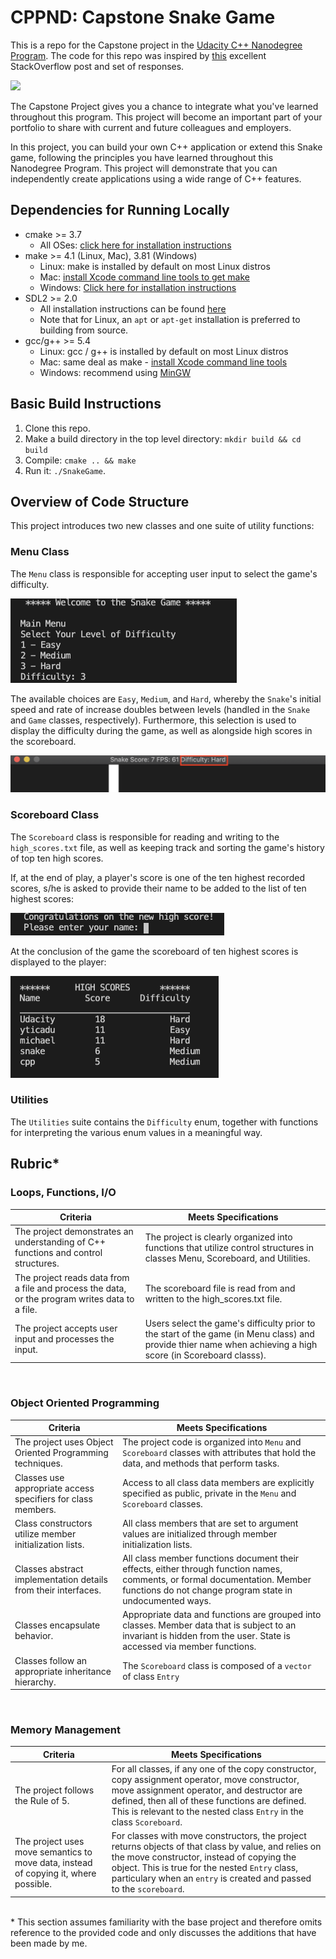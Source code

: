 # CPPND: Capstone Snake Game

This is a repo for the Capstone project in the [Udacity C++ Nanodegree Program](https://www.udacity.com/course/c-plus-plus-nanodegree--nd213). The code for this repo was inspired by [this](https://codereview.stackexchange.com/questions/212296/snake-game-in-c-with-sdl) excellent StackOverflow post and set of responses.

<img src="snake_game.gif"/>

The Capstone Project gives you a chance to integrate what you've learned throughout this program. This project will become an important part of your portfolio to share with current and future colleagues and employers.

In this project, you can build your own C++ application or extend this Snake game, following the principles you have learned throughout this Nanodegree Program. This project will demonstrate that you can independently create applications using a wide range of C++ features.

## Dependencies for Running Locally
* cmake >= 3.7
  * All OSes: [click here for installation instructions](https://cmake.org/install/)
* make >= 4.1 (Linux, Mac), 3.81 (Windows)
  * Linux: make is installed by default on most Linux distros
  * Mac: [install Xcode command line tools to get make](https://developer.apple.com/xcode/features/)
  * Windows: [Click here for installation instructions](http://gnuwin32.sourceforge.net/packages/make.htm)
* SDL2 >= 2.0
  * All installation instructions can be found [here](https://wiki.libsdl.org/Installation)
  * Note that for Linux, an `apt` or `apt-get` installation is preferred to building from source.
* gcc/g++ >= 5.4
  * Linux: gcc / g++ is installed by default on most Linux distros
  * Mac: same deal as make - [install Xcode command line tools](https://developer.apple.com/xcode/features/)
  * Windows: recommend using [MinGW](http://www.mingw.org/)

## Basic Build Instructions

1. Clone this repo.
2. Make a build directory in the top level directory: `mkdir build && cd build`
3. Compile: `cmake .. && make`
4. Run it: `./SnakeGame`.

## Overview of Code Structure
This project introduces two new classes and one suite of utility functions:

### Menu Class
The `Menu` class is responsible for accepting user input to select the game's difficulty. 

![Menu](menu.png)

The available choices are `Easy`, `Medium`, and `Hard`, whereby the `Snake`'s initial speed and rate of increase doubles between levels (handled in the `Snake` and `Game` classes, respectively). Furthermore, this selection is used to display the difficulty during the game, as well as alongside high scores in the scoreboard.

![Difficulty](difficulty.png)

### Scoreboard Class
The `Scoreboard` class is responsible for reading and writing to the `high_scores.txt` file, as well as keeping track and sorting the game's history of top ten high scores.

If, at the end of play, a player's score is one of the ten highest recorded scores, s/he is asked to provide their name to be added to the list of ten highest scores:

![High Scores](high_score.png)

At the conclusion of the game the scoreboard of ten highest scores is displayed to the player:

![Scoreboard](scoreboard.png)

### Utilities
The `Utilities` suite contains the `Difficulty` enum, together with functions for interpreting the various enum values in a meaningful way.

## Rubric* ##
### Loops, Functions, I/O
| Criteria | Meets Specifications |
| -------- | -------------------- |
| The project demonstrates an understanding of C++ functions and control structures. | The project is clearly organized into functions that utilize control structures in classes Menu, Scoreboard, and Utilities. |
| The project reads data from a file and process the data, or the program writes data to a file. | The scoreboard file is read from and written to the high_scores.txt file. |
| The project accepts user input and processes the input. | Users select the game's difficulty prior to the start of the game (in Menu class) and provide thier name when achieving a high score (in Scoreboard classs). |

<br/>

### Object Oriented Programming
| Criteria | Meets Specifications |
| -------- | -------------------- |
| The project uses Object Oriented Programming techniques. | The project code is organized into `Menu` and `Scoreboard` classes with attributes that hold the data, and methods that perform tasks. |
| Classes use appropriate access specifiers for class members. | Access to all class data members are explicitly specified as public, private in the `Menu` and `Scoreboard` classes. |
| Class constructors utilize member initialization lists. | All class members that are set to argument values are initialized through member initialization lists. |
| Classes abstract implementation details from their interfaces.| All class member functions document their effects, either through function names, comments, or formal documentation. Member functions do not change program state in undocumented ways. |
| Classes encapsulate behavior. | Appropriate data and functions are grouped into classes. Member data that is subject to an invariant is hidden from the user. State is accessed via member functions.
| Classes follow an appropriate inheritance hierarchy. | The `Scoreboard` class is composed of a `vector` of class `Entry` |

<br/>

### Memory Management

| Criteria | Meets Specifications |
| -------- | -------------------- |
|The project follows the Rule of 5.| For all classes, if any one of the copy constructor, copy assignment operator, move constructor, move assignment operator, and destructor are defined, then all of these functions are defined. This is relevant to the nested class `Entry` in the class `Scoreboard`.|
|The project uses move semantics to move data, instead of copying it, where possible.|For classes with move constructors, the project returns objects of that class by value, and relies on the move constructor, instead of copying the object. This is true for the nested `Entry` class, particulary when an `entry` is created and passed to the `scoreboard`.|

<br/>
* This section assumes familiarity with the base project and therefore omits reference to the provided code and only discusses the additions that have been made by me.